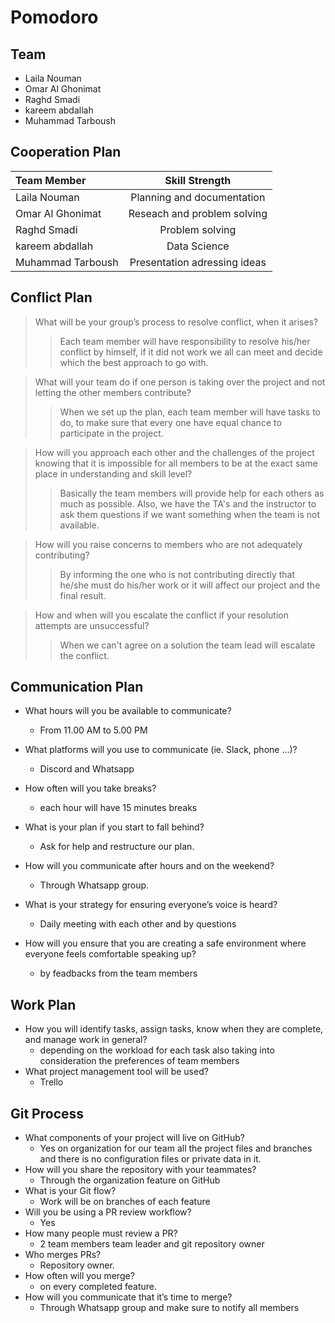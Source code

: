 # Pomodoro

## Team

* Laila Nouman
* Omar Al Ghonimat
* Raghd Smadi
* kareem abdallah
* Muhammad Tarboush

## Cooperation Plan

| Team Member| Skill Strength|
| :---        |    :----:   |
| Laila Nouman      | Planning and documentation |
| Omar Al Ghonimat  | Reseach and problem solving   |
| Raghd Smadi   | Problem solving   |
| kareem abdallah   | Data Science      |
| Muhammad Tarboush   | Presentation adressing ideas    |

## Conflict Plan

> What will be your group’s process to resolve conflict, when it arises?
>> Each team member will have responsibility to resolve his/her conflict by himself, if it did not work we all can meet and decide which the best approach to go with.

> What will your team do if one person is taking over the project and not letting the other members contribute?
>> When we set up the plan, each team member will have tasks to do, to make sure that every one have equal chance to participate in the project.

> How will you approach each other and the challenges of the project knowing that it is impossible for all members to be at the exact same place in understanding and skill level?
>> Basically the team members will provide help for each others as much as possible. Also, we have the TA's and the instructor to ask them questions if we want something when the team is not available.

> How will you raise concerns to members who are not adequately contributing?
>> By informing the one who is not contributing directly that he/she must do his/her work or it will affect our project and the final result.

> How and when will you escalate the conflict if your resolution attempts are unsuccessful?
>> When we can't agree on a solution the team lead will escalate the conflict.

## Communication Plan

* What hours will you be available to communicate?

  * From 11.00 AM to 5.00 PM

* What platforms will you use to communicate (ie. Slack, phone …)?
  * Discord and Whatsapp

* How often will you take breaks?
  * each hour will have 15 minutes breaks

* What is your plan if you start to fall behind?
  * Ask for help and restructure our plan.

* How will you communicate after hours and on the weekend?
  * Through Whatsapp group.

* What is your strategy for ensuring everyone’s voice is heard?
  * Daily meeting with each other and by questions

* How will you ensure that you are creating a safe environment where everyone feels comfortable speaking up?
  * by feadbacks from the team members

## Work Plan

* How you will identify tasks, assign tasks, know when they are complete, and manage work in general?
  * depending on the workload for each task also taking into consideration the preferences of team members
* What project management tool will be used?
  * Trello

## Git Process

* What components of your project will live on GitHub?
  * Yes on organization for our team all the project files and branches and there is no configuration files or private data in it.
* How will you share the repository with your teammates?
  * Through the organization feature on GitHub
* What is your Git flow?
  * Work will be on branches of each feature
* Will you be using a PR review workflow?
  * Yes
* How many people must review a PR?
  * 2 team members team leader and git repository owner
* Who merges PRs?
  * Repository owner.
* How often will you merge?
  * on every completed feature.
* How will you communicate that it’s time to merge?
  * Through Whatsapp group and make sure to notify all members

